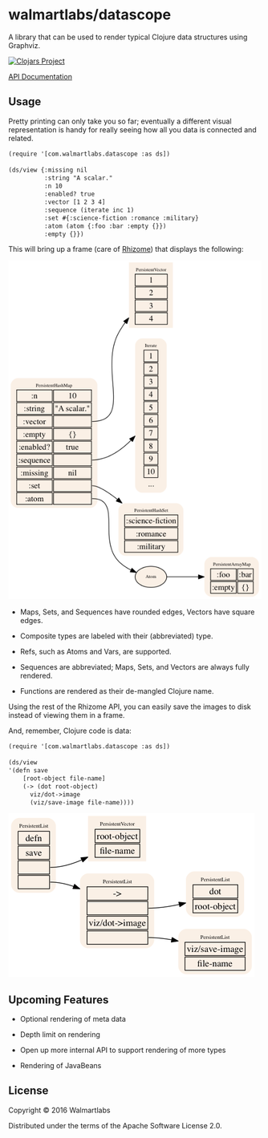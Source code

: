 # walmartlabs/datascope

A library that can be used to render typical Clojure data structures using
Graphviz.
 
[![Clojars Project](https://img.shields.io/clojars/v/walmartlabs/datascope.svg)](https://clojars.org/walmartlabs/datascope)

[API Documentation](http://walmartlabs.github.io/datascope/)

## Usage

Pretty printing can only take you so far; eventually 
a different visual representation is handy for really seeing how all you
data is connected and related.


```
(require '[com.walmartlabs.datascope :as ds])

(ds/view {:missing nil
          :string "A scalar."
          :n 10
          :enabled? true
          :vector [1 2 3 4]
          :sequence (iterate inc 1)
          :set #{:science-fiction :romance :military}
          :atom (atom {:foo :bar :empty {}})
          :empty {}})
```

This will bring up a frame (care of [Rhizome](https://github.com/ztellman/rhizome))
that displays the following:

![example](basics.png)

* Maps, Sets, and Sequences have rounded edges, Vectors have square edges.

* Composite types are labeled with their (abbreviated) type.

* Refs, such as Atoms and Vars, are supported.

* Sequences are abbreviated; Maps, Sets, and Vectors are always fully rendered.

* Functions are rendered as their de-mangled Clojure name.

Using the rest of the Rhizome API, you can easily save the images to disk
instead of viewing them in a frame.

And, remember, Clojure code is data:


```
(require '[com.walmartlabs.datascope :as ds])

(ds/view 
'(defn save
    [root-object file-name]
    (-> (dot root-object)
      viz/dot->image
      (viz/save-image file-name))))
```

![save-function](save-function.png)

## Upcoming Features

* Optional rendering of meta data

* Depth limit on rendering

* Open up more internal API to support rendering of more types

* Rendering of JavaBeans

## License

Copyright © 2016 Walmartlabs

Distributed under the terms of the Apache Software License 2.0.
